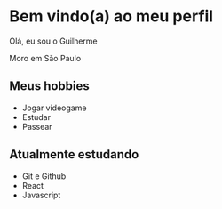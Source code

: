 # Bem vindo(a) ao meu perfil

Olá, eu sou o Guilherme

Moro em São Paulo
## Meus hobbies

- Jogar videogame
- Estudar
- Passear

## Atualmente estudando

- Git e Github
- React
- Javascript
